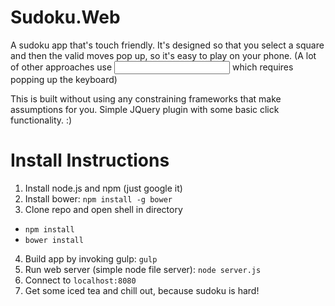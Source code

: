 Sudoku.Web
==========

A sudoku app that's touch friendly. It's designed so that you select a square and then the valid moves pop up, so it's easy to play on your phone. (A lot of other approaches use <input> which requires popping up the keyboard)

This is built without using any constraining frameworks that make assumptions for you. Simple JQuery plugin with some basic click functionality. :)

Install Instructions
===============

1. Install node.js and npm (just google it)
2. Install bower: `npm install -g bower`
3. Clone repo and open shell in directory
  * `npm install`
  * `bower install`
4. Build app by invoking gulp: `gulp`
5. Run web server (simple node file server): `node server.js`
6. Connect to `localhost:8080`
7. Get some iced tea and chill out, because sudoku is hard!
